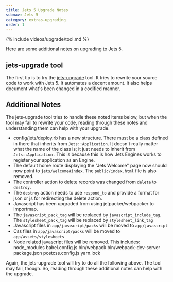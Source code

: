 ```yaml
---
title: Jets 5 Upgrade Notes
subnav: Jets 5
category: extras-upgrading
order: 1
---
```


{% include videos/upgrade/tool.md %}

Here are some additional notes on upgrading to Jets 5.

## jets-upgrade tool

The first tip is to try the [jets-upgrade](https://github.com/rubyonjets/jets-upgrade) tool. It tries to rewrite your source code to work with Jets 5. It automates a decent amount. It also helps document what's been changed in a codified manner.

## Additional Notes

The jets-upgrade tool tries to handle these noted items below, but when the tool may fail to rewrite your code, reading through these notes and understanding them can help with your upgrade.

* config/jets/deploy.rb has a new structure. There must be a class defined in there that inherits from `Jets::Application`. It doesn't really matter what the name of the class is; it just needs to inherit from `Jets::Application.` This is because this is how Jets Engines works to register your application as an Engine.
* The default home route displaying the "Jets Welcome" page now should now point to `jets/welcome#index`. The `public/index.html` file is also removed.
* The controller action to delete records was changed from `delete` to `destroy`.
* The `destroy` action needs to use `respond_to` and provide a format for json or js for redirecting the delete action.
* Javascript has been upgraded from using jetpacker/webpacker to importmap.
* The `javascript_pack_tag` will be replaced by `javascript_include_tag`. The `stylesheet_pack_tag` will be replaced by `stylesheet_link_tag`
* Javascript files in `app/javascript/packs` will be moved to `app/javascript`
* Css files in `app/javascript/packs` will be moved to `app/assets/stylesheets`
* Node related javascript files will be removed. This includes: node_modules babel.config.js bin/webpack bin/webpack-dev-server package.json postcss.config.js yarn.lock

Again, the jets-upgrade tool will try to do all the following above. The tool may fail, though. So, reading through these additional notes can help with the upgrade.